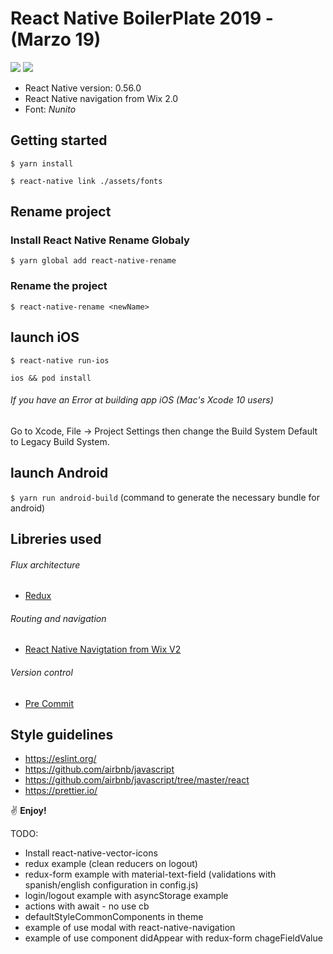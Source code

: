 # React Native BoilerPlate 2019 - (Marzo 19)

<img src="https://lh3.googleusercontent.com/T2Q-h2WaQM1fpwaK25LEuE_uBVXIfxaskXRja_2FMQ0t0Z2-QGbNerokJ0xkW86C0Y-KRDVoai4qCX7yB0fyzCCHu9-uO_-4CMEQRSJK4FAk21cCKFzzhmB--_vfu3sM7G3q5YFIxYb5iqvQhBcZgJwDg_1RnCrzj-5-TxeKn7rPdSHQN3m2ZP7v9fR9UVqofPAhH94sb_t7Rtoky8xdHozbjx4Jgx5Vu93PdoE6qSXVco302woSCl1pJbkwdRAAU6gMnVFpaAIWY-Uh272ErIv_Y95A2YxjmaGMoXh5oFjfY2GoU9cgkSv_TGAITL2AJHNkEGfi08khW7aoXSPPDLJszRm22Dcg7JdmC5O7pxmAu5IxgOu5MQCHBDstQciWI6bTk9W9yahbjNOdp5kBGGsQ_1ELfhbN5_0PFsSu1XPcYC_UqVbRVsGBN_2oNmakgRbnqheX_DkGILFbVmZFIq9TXSqUXgQ1wrLCVvhbmiPdGmydRixK0-vdjR_A2yPRlyoPS78A5cdSRfnBtvwGHeXuDPU4OxaI03SqFQlzWtcfY_QwPoLixTbnKaVn8S6dM_j0FdQjrlInHucIqcRtrbZwlX-_A1LK66oEqiY=w2880-h1530">
<img src="https://lh3.googleusercontent.com/cnZeS4rpZwFo0JhqXi71cZyeVRoMlmFK-klk3uiDlL1vwc5TgQGfm7A9yAuf0trR9f2C75690ICcK0umFGLnziQugcvrAyGEOP9EohvF49ci_L01V8pRkXKXEC1ozvm_rVJJNYjyd6ub_F-7YyklmcPLpPpTzp3y5m7TpBPqGTSU3IwyUorPyqC7NT-u7317NawoqmMxJ5Ae0EvwUbCPJU-M2abd0M0ijw584hVybNsVhYoojyg_hfefGXs8py31c4ZAaQQtnEasZ7X-r-TOmfjPv1QAMDpQwXOLQ54IyABnUTVv_hyqIW_8ND60JxJUe4VY83YwI03QEY8BS3Jrk_lhUrHe58T7i4TnAK9WbBY9ckwgv7biCZh3XT-kXc2-R-Iovt9e-vjhh0rjVYm2D9Wcp2kV9YCo6s1uBf0JWCgjz2Ybd6jsRoTWN0gug3nFrc-rnHabsF_THLbwg1w5gtIx17ZFwhXhSwcUPgh7LKOU66e26N3bFYAElBHU_YKjAeHycyU9123MaleYjfzyQiSUMaA8tXhfCITkGveyJXiynKyk2vReag0HfISDSe6_pHySmh8x0YbPsUC7L7ahTE1gqgzi-QXeFOqBf5A=w2880-h1530">

- React Native version: 0.56.0
- React Native navigation from Wix 2.0
- Font: _Nunito_

## Getting started

```
$ yarn install

$ react-native link ./assets/fonts
```

## Rename project

### Install React Native Rename Globaly

```
$ yarn global add react-native-rename
```

### Rename the project

```
$ react-native-rename <newName>
```

## launch iOS

`$ react-native run-ios`

`ios && pod install`

###### If you have an Error at building app iOS (Mac's Xcode 10 users)

Go to Xcode, File -> Project Settings then change the Build System Default to Legacy Build System.

## launch Android

`$ yarn run android-build` (command to generate the necessary bundle for android)

## Libreries used

###### Flux architecture

- [Redux](https://redux.js.org/introduction)

###### Routing and navigation

- [React Native Navigtation from Wix V2](https://github.com/wix/react-native-navigation)

###### Version control

- [Pre Commit](https://github.com/pre-commit/pre-commit)

## Style guidelines

- https://eslint.org/
- https://github.com/airbnb/javascript
- https://github.com/airbnb/javascript/tree/master/react
- https://prettier.io/

:v: **Enjoy!**

TODO:

- Install react-native-vector-icons
- redux example (clean reducers on logout)
- redux-form example with material-text-field (validations with spanish/english configuration in config.js)
- login/logout example with asyncStorage example
- actions with await - no use cb
- defaultStyleCommonComponents in theme
- example of use modal with react-native-navigation
- example of use component didAppear with redux-form chageFieldValue
